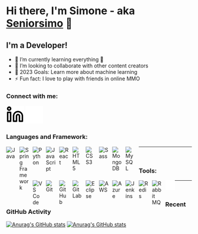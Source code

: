 # Hi there, I'm Simone - aka [Seniorsimo][twitch] 👋

## I'm a Developer!
- 🌱 I’m currently learning everything 🤣
- 👯 I’m looking to collaborate with other content creators
- 🥅 2023 Goals: Learn more about machine learning
- ⚡ Fun fact: I love to play with friends in online MMO

### Connect with me:

[![](./img/linkedin-light.svg)](https://www.linkedin.com/in/simone-picco-526661174#gh-light-mode-only)
[![](./img/linkedin-dark.svg)](https://www.linkedin.com/in/simone-picco-526661174#gh-dark-mode-only)

### Languages and Framework:
<img align="left" alt="Java" width="26px" src="https://www.vectorlogo.zone/logos/java/java-vertical.svg" style="padding-right:10px;" />
<img align="left" alt="Spring Framework" width="26px" src="https://www.vectorlogo.zone/logos/springio/springio-icon.svg" style="padding-right:10px;" />
<img align="left" alt="Python" width="26px" src="https://www.vectorlogo.zone/logos/python/python-icon.svg" style="padding-right:10px;" />
<img align="left" alt="JavaScript" width="26px" src="https://www.vectorlogo.zone/logos/javascript/javascript-icon.svg" style="padding-right:10px;" />
<img align="left" alt="React" width="26px" src="https://www.vectorlogo.zone/logos/reactjs/reactjs-icon.svg" style="padding-right:10px;" />
<img align="left" alt="HTML5" width="26px" src="https://www.vectorlogo.zone/logos/w3_html5/w3_html5-icon.svg" style="padding-right:10px;" />
<img align="left" alt="CSS3" width="26px" src="https://www.vectorlogo.zone/logos/w3_css/w3_css-icon.svg" style="padding-right:10px;" />
<img align="left" alt="Sass" width="26px" src="https://www.vectorlogo.zone/logos/sass-lang/sass-lang-icon.svg" style="padding-right:10px;" />
<img align="left" alt="MongoDB" width="26px" src="https://www.vectorlogo.zone/logos/mongodb/mongodb-icon.svg" style="padding-right:10px;" />
<img align="left" alt="MySQL" width="26px" src="https://www.vectorlogo.zone/logos/mysql/mysql-icon.svg" style="padding-right:10px;" />

---
<br>

### Tools:
<img align="left" alt="VS Code" width="26px" src="https://www.vectorlogo.zone/logos/visualstudio_code/visualstudio_code-icon.svg" style="padding-right:10px;" />
<img align="left" alt="Git" width="26px" src="https://www.vectorlogo.zone/logos/git-scm/git-scm-icon.svg" style="padding-right:10px;" />
<img align="left" alt="GitHub" width="26px" src="https://www.vectorlogo.zone/logos/github/github-icon.svg" style="padding-right:10px;" />
<img align="left" alt="GitLab" width="26px" src="https://www.vectorlogo.zone/logos/gitlab/gitlab-icon.svg" style="padding-right:10px;" />
<img align="left" alt="Eclipse" width="26px" src="https://www.vectorlogo.zone/logos/eclipse/eclipse-icon.svg" style="padding-right:10px;" />
<img align="left" alt="AWS" width="26px" src="https://www.vectorlogo.zone/logos/amazon_aws/amazon_aws-icon.svg" style="padding-right:10px;" />
<img align="left" alt="Azure" width="26px" src="https://www.vectorlogo.zone/logos/microsoft_azure/microsoft_azure-icon.svg" style="padding-right:10px;" />
<img align="left" alt="Jenkins" width="26px" src="https://www.vectorlogo.zone/logos/jenkins/jenkins-icon.svg" style="padding-right:10px;" />
<img align="left" alt="Redis" width="26px" src="https://www.vectorlogo.zone/logos/redis/redis-icon.svg" style="padding-right:10px;" />
<img align="left" alt="Rabbit MQ" width="26px" src="https://www.vectorlogo.zone/logos/rabbitmq/rabbitmq-icon.svg" style="padding-right:10px;" />
<img align="left" alt="Terminal" width="26px" src="./img/terminal-dark.svg" />

---
<br>

### Recent GitHub Activity

[![Anurag's GitHub stats](https://github-readme-stats.vercel.app/api?username=Seniorsimo&show_icons=true&theme=default)](https://github.com/anuraghazra/github-readme-stats#gh-light-mode-only)
[![Anurag's GitHub stats](https://github-readme-stats.vercel.app/api?username=Seniorsimo&show_icons=true&theme=dark)](https://github.com/anuraghazra/github-readme-stats#gh-dark-mode-only)

[twitch]: https://www.twitch.tv/seniorsimo
[linkedin]: https://www.linkedin.com/in/simone-picco-526661174
